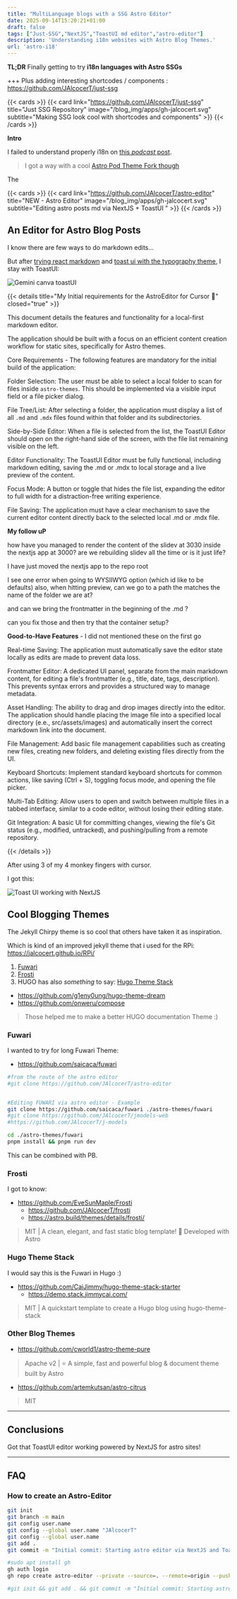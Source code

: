 ```yaml
---
title: "MultiLanguage blogs with a SSG Astro Editor"
date: 2025-09-14T15:20:21+01:00
draft: false
tags: ["Just-SSG","NextJS","ToastUI md editor","astro-editor"]
description: 'Understanding i18n websites with Astro Blog Themes.'
url: 'astro-i18'
---
```


**TL;DR** Finally getting to try **i18n languages with Astro SSGs**

+++ Plus adding interesting shortcodes / components : https://github.com/JAlcocerT/just-ssg

{{< cards >}}
  {{< card link="https://github.com/JAlcocerT/just-ssg" title="Just SSG Repository" image="/blog_img/apps/gh-jalcocert.svg" subtitle="Making SSG look cool with shortcodes and components" >}}
{{< /cards >}}

**Intro**

I failed to understand properly i18n on [this *podcast* post](https://jalcocert.github.io/JAlcocerT/tech-for-podcast/).

> I got a way with a cool [Astro Pod Theme Fork though](https://github.com/JAlcocerT/astropod)

The

{{< cards >}}
  {{< card link="https://github.com/JAlcocerT/astro-editor" title="NEW - Astro Editor" image="/blog_img/apps/gh-jalcocert.svg" subtitle="Editing astro posts md via NextJS + ToastUI " >}}
{{< /cards >}}

## An Editor for Astro Blog Posts

I know there are few ways to do markdown edits...

But after [trying react markdown](https://jalcocert.github.io/JAlcocerT/astro-journal-theme/) and [toast ui with the typography theme](https://jalcocert.github.io/JAlcocerT/nextjs-toast-ui-editor/), I stay with ToastUI:

![Gemini canva toastUI](/blog_img/web/nextjs-astro-editor/toastui-gemini.png)

{{< details title="My Initial requirements for the AstroEditor for Cursor 📌" closed="true" >}}

This document details the features and functionality for a local-first markdown editor.

The application should be built with a focus on an efficient content creation workflow for static sites, specifically for Astro themes.

Core Requirements - The following features are mandatory for the initial build of the application:

Folder Selection: The user must be able to select a local folder to scan for files inside `astro-themes`. This should be implemented via a visible input field or a file picker dialog.

File Tree/List: After selecting a folder, the application must display a list of all `.md` and `.mdx` files found within that folder and its subdirectories.

Side-by-Side Editor: When a file is selected from the list, the ToastUI Editor should open on the right-hand side of the screen, with the file list remaining visible on the left.

Editor Functionality: The ToastUI Editor must be fully functional, including markdown editing, saving the .md or .mdx to local storage and a live preview of the content.

Focus Mode: A button or toggle that hides the file list, expanding the editor to full width for a distraction-free writing experience.

File Saving: The application must have a clear mechanism to save the current editor content directly back to the selected local .md or .mdx file.

**My follow uP**

how have you managed to render the content of the slidev at 3030 inside the nextjs app at 3000? are we rebuilding slidev all the time or is it just life?

I have just moved the nextjs app to the repo root

I see one error when going to WYSIIWYG option (which id like to be defaults)
also, when hitting preview, can we go to a path the matches the name of the folder we are at?

and can we bring the frontmatter in the beginning of the .md ?

can you fix those and then try that the container setup?

**Good-to-Have Features** - I did not mentioned these on the first go

Real-time Saving: The application must automatically save the editor state locally as edits are made to prevent data loss.

Frontmatter Editor: A dedicated UI panel, separate from the main markdown content, for editing a file's frontmatter (e.g., title, date, tags, description). This prevents syntax errors and provides a structured way to manage metadata.

Asset Handling: The ability to drag and drop images directly into the editor. The application should handle placing the image file into a specified local directory (e.e., src/assets/images) and automatically insert the correct markdown link into the document.

File Management: Add basic file management capabilities such as creating new files, creating new folders, and deleting existing files directly from the UI.

Keyboard Shortcuts: Implement standard keyboard shortcuts for common actions, like saving (Ctrl + S), toggling focus mode, and opening the file picker.

Multi-Tab Editing: Allow users to open and switch between multiple files in a tabbed interface, similar to a code editor, without losing their editing state.

Git Integration: A basic UI for committing changes, viewing the file's Git status (e.g., modified, untracked), and pushing/pulling from a remote repository.

{{< /details >}}

After using 3 of my 4 monkey fingers with cursor.

I got this:

![Toast UI working with NextJS](/blog_img/web/nextjs-astro-editor/toastui-nextjs-1.png)



## Cool Blogging Themes

The Jekyll Chirpy theme is so cool that others have taken it as inspiration.

Which is kind of an improved jekyll theme that i used for the RPi: https://jalcocert.github.io/RPi/

1. [Fuwari](#fuwari)
2. [Frosti](#frosti)
3. HUGO has also *something* to say: [Hugo Theme Stack](#hugo-theme-stack)

* https://github.com/g1eny0ung/hugo-theme-dream
* https://github.com/onweru/compose

> Those helped me to make a better HUGO documentation Theme :)

### Fuwari

I wanted to try for long Fuwari Theme:

* https://github.com/saicaca/fuwari

```sh
#from the route of the astro editor
#git clone https://github.com/JAlcocerT/astro-editor


#Editing FUWARI via astro editor - Example
git clone https://github.com/saicaca/fuwari ./astro-themes/fuwari
#git clone https://github.com/JAlcocerT/jmodels-web
#https://github.com/JAlcocerT/j-models

cd ./astro-themes/fuwari
pnpm install && pnpm run dev
```

This can be combined with PB.

### Frosti

I got to know: 

* https://github.com/EveSunMaple/Frosti
    * https://github.com/JAlcocerT/frosti
    * https://astro.build/themes/details/frosti/

> MIT |  A clean, elegant, and fast static blog template! 🚀 Developed with Astro


### Hugo Theme Stack

I would say this is the Fuwari in Hugo :)

* https://github.com/CaiJimmy/hugo-theme-stack-starter
    * https://demo.stack.jimmycai.com/

> MIT |  A quickstart template to create a Hugo blog using hugo-theme-stack 

### Other Blog Themes

* https://github.com/cworld1/astro-theme-pure

> Apache v2 |  ⭐ A simple, fast and powerful blog & document theme built by Astro 

* https://github.com/artemkutsan/astro-citrus

> MIT

---

## Conclusions

Got that ToastUI editor working powered by NextJS for astro sites!

---

## FAQ


### How to create an Astro-Editor

```sh
git init
git branch -m main
git config user.name
git config --global user.name "JAlcocerT"
git config --global user.name
git add .
git commit -m "Initial commit: Starting astro editor via NextJS and ToastUI"

#sudo apt install gh
gh auth login
gh repo create astro-editor --private --source=. --remote=origin --push

#git init && git add . && git commit -m "Initial commit: Starting astro editor via NextJS and ToastUI" && gh repo create astro-editor --private --source=. --remote=origin --push
```
